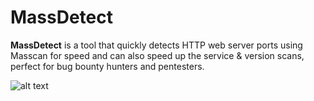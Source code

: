 # MassDetect
**MassDetect** is a tool that quickly detects HTTP web server ports using Masscan for speed and can also speed up the service &amp; version scans, perfect for bug bounty hunters and pentesters.

![alt text](https://raw.githubusercontent.com/danialhalo/MassDetect/blob/main/Screenshot.png)
